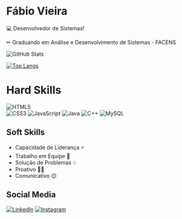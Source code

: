 # Fábio Vieira

💻 Desenvolvedor de Sistemas!

✏ Graduando em Análise e Desenvolvimento de Sistemas - FACENS

![GitHub Stats](https://github-readme-stats.vercel.app/api?username=Fgv003&theme=transparent&bg_color=000&border_color=30A3DC&show_icons=true&icon_color=30A3DC&title_color=E94D5F&text_color=FFF)

[![Top Langs](https://github-readme-stats-git-masterrstaa-rickstaa.vercel.app/api/top-langs/?username=Fgv003&bg_color=000&border_color=30A3DC&title_color=E94D5F&text_color=FFF)](https://github.com/Fgv003?tab=repositories)

# Hard Skills

![HTML5](https://img.shields.io/badge/HTML5-000?style=for-the-badge&logo=html5)  
![CSS3](https://img.shields.io/badge/CSS3-000?style=for-the-badge&logo=css3&logoColor=264CE4)
![JavaScript](https://img.shields.io/badge/JavaScript-000?style=for-the-badge&logo=javascript)
![Java](https://img.shields.io/badge/Java-000?style=for-the-badge&logo=java)
![C++](https://img.shields.io/badge/C%2B%2B-000?style=for-the-badge&logo=c%2B%2B&logoColor=00599C)
![MySQL](https://img.shields.io/badge/MySQL-000?style=for-the-badge&logo=mysql&logoColor=blue)

## Soft Skills

- Capacidade de Liderança ⚡
- Trabalho em Equipe 🤜
- Solução de Problemas 💡
- Proativo 👩‍💻
- Comunicativo 😊

## Social Media

[![LinkedIn](https://img.shields.io/badge/LinkedIn-000?style=for-the-badge&logo=linkedin&logoColor=0E76A8)](https://www.linkedin.com/in/fábio-gabriel-vieira-364068268/)
[![Instagram](https://img.shields.io/badge/Instagram-000?style=for-the-badge&logo=instagram)](https://www.instagram.com/vieira_fg/)
